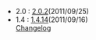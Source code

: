 - 2.0 : [2.0.2](http://symfony.com/download)(2011/09/25)
- 1.4 : [1.4.14](http://www.symfony-project.org/installation)(2011/09/16)<br />
  [Changelog](/changelog/1_4)
